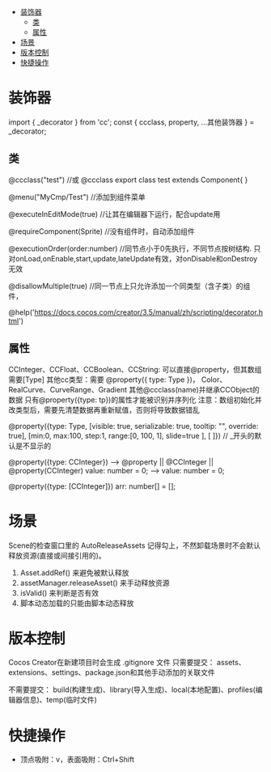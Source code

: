 <!-- TOC -->

- [装饰器](#装饰器)
    - [类](#类)
    - [属性](#属性)
- [场景](#场景)
- [版本控制](#版本控制)
- [快捷操作](#快捷操作)

<!-- /TOC -->

# 装饰器 #
import { _decorator } from 'cc';
const { ccclass, property, ...其他装饰器 } = _decorator;

## 类 ##
@ccclass("test")   //或 @ccclass
export class test extends Component{ }

@menu("MyCmp/Test")     //添加到组件菜单

@executeInEditMode(true)    //让其在编辑器下运行，配合update用

@requireComponent(Sprite)   //没有组件时，自动添加组件

@executionOrder(order:number)  //同节点小于0先执行，不同节点按树结构. 只对onLoad,onEnable,start,update,lateUpdate有效，对onDisable和onDestroy无效

@disallowMultiple(true)     //同一节点上只允许添加一个同类型（含子类）的组件，

@help('https://docs.cocos.com/creator/3.5/manual/zh/scripting/decorator.html')


## 属性 ## 
CCInteger、CCFloat、CCBoolean、CCString: 可以直接@property，但其数组需要[Type]
其他cc类型：需要 @property({ type: Type })， Color、RealCurve、CurveRange、Gradient
其他@ccclass(name)并继承CCObject的数据
只有@property({type: tp})的属性才能被识别并序列化
注意：数组初始化并改类型后，需要先清楚数据再重新赋值，否则将导致数据错乱

@property({type: Type, [visible: true, serializable: true, tooltip: "", override: true], [min:0, max:100, step:1, range:[0, 100, 1], slide=true ], [  ]})      // _开头的默认是不显示的

@property({type: CCInteger})    --> @property   ||  @CCInteger  ||  @property(CCInteger)
value: number = 0;              --> value: number = 0;    

@property({type: [CCInteger]})
arr: number[] = [];

# 场景 #
Scene的检查窗口里的 AutoReleaseAssets 记得勾上，不然卸载场景时不会默认释放资源(直接或间接引用的)。
1. Asset.addRef() 来避免被默认释放
2. assetManager.releaseAsset() 来手动释放资源
3. isValid() 来判断是否有效
4. 脚本动态加载的只能由脚本动态释放

# 版本控制 #
Cocos Creator在新建项目时会生成 .gitignore 文件
只需要提交：
assets、extensions、settings、package.json和其他手动添加的关联文件

不需要提交：
build(构建生成)、library(导入生成)、local(本地配置)、profiles(编辑器信息)、temp(临时文件)

# 快捷操作 #
- 顶点吸附：v，表面吸附：Ctrl+Shift